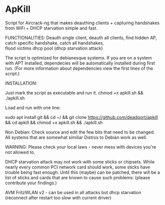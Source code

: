# ApKill
Script for Aircrack-ng that makes deauthing clients + capturing handshakes from WiFi + DHCP starvation simple and fast.

FUNCTIONALITIES: Deauth single client, deauth all clients, find hidden AP, catch specific handshake, catch all handshakes,    
                 flood victims dhcp pool (dhcp starvation attack)

The script is optimized for debianesque systems. If you are on a system with APT installed, dependecies will be automatically installed during first run. (For more information about dependencies view the first lines of the script.) 

INSTALLATION: 

Just mark the script as executable and run it. 
chmod +x apkill.sh && ./apkill.sh

Load and run with one line: 

sudo apt install git && cd ~/ && git clone https://github.com/deadport/apkill && cd apkill && chmod +x apkill.sh && ./apkill.sh

Non Debian: 
Check source and edit the few bits that need to be changed. All systems that are somewhat similiar Distros to Debian work as well.

WARNING: Please check your local laws - never mess with devices you're not allowed to.

DHCP starvation attack may not work with some sticks or chipsets. While nearly every common PCI network card should work, some sticks have
trouble being fast enough. Until this (maybe) can be patched, there will be a list of sticks and cards that are known to cause such problems:
(please contribute your findings.)

AVM FritzWLAN v2 - can be used in all attacks but dhcp starvation (reconnect after restart too slow with current driver)  



